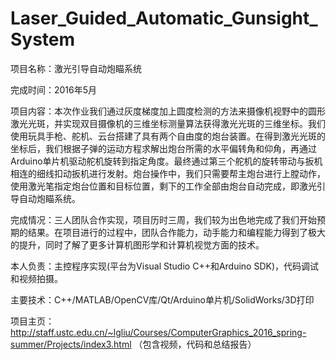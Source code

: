 # Laser_Guided_Automatic_Gunsight_System

项目名称：激光引导自动炮瞄系统

完成时间：2016年5月

项目内容：本次作业我们通过灰度梯度加上圆度检测的方法来摄像机视野中的圆形激光光斑，并实现双目摄像机的三维坐标测量算法获得激光光斑的三维坐标。我们使用玩具手枪、舵机、云台搭建了具有两个自由度的炮台装置。在得到激光光斑的坐标后，我们根据子弹的运动方程求解出炮台所需的水平偏转角和仰角，再通过Arduino单片机驱动舵机旋转到指定角度。最终通过第三个舵机的旋转带动与扳机相连的细线扣动扳机进行发射。炮台操作中，我们只需要帮主炮台进行上膛动作，使用激光笔指定炮台位置和目标位置，剩下的工作全部由炮台自动完成，即激光引导自动炮瞄系统。

完成情况：三人团队合作实现，项目历时三周，我们较为出色地完成了我们开始预期的结果。在项目进行的过程中，团队合作能力，动手能力和编程能力得到了极大的提升，同时了解了更多计算机图形学和计算机视觉方面的技术。

本人负责：主控程序实现(平台为Visual Studio C++和Arduino SDK)，代码调试和视频拍摄。

主要技术：C++/MATLAB/OpenCV库/Qt/Arduino单片机/SolidWorks/3D打印

项目主页：http://staff.ustc.edu.cn/~lgliu/Courses/ComputerGraphics_2016_spring-summer/Projects/index3.html （包含视频，代码和总结报告）
